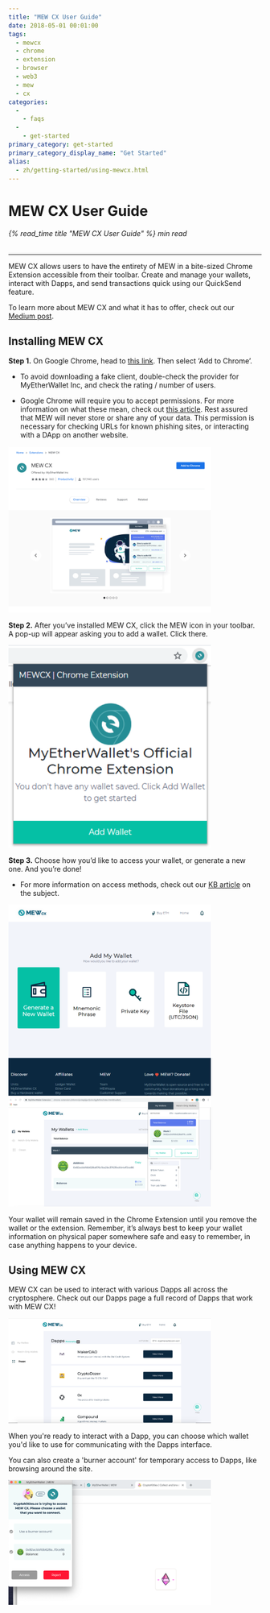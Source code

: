 ```yaml
---
title: "MEW CX User Guide"
date: 2018-05-01 00:01:00
tags:
  - mewcx
  - chrome
  - extension
  - browser
  - web3
  - mew
  - cx
categories:
  - 
    - faqs
  - 
    - get-started
primary_category: get-started
primary_category_display_name: "Get Started"
alias:
  - zh/getting-started/using-mewcx.html
---
```


# **MEW CX User Guide**

###### {% read_time title "MEW CX User Guide" %} min read

* * *

MEW CX allows users to have the entirety of MEW in a bite-sized Chrome Extension accessible from their toolbar. Create and manage your wallets, interact with Dapps, and send transactions quick using our QuickSend feature.

To learn more about MEW CX and what it has to offer, check out our [Medium post](https://medium.com/myetherwallet/mew-cx-the-web3-wallet-that-puts-the-user-in-full-control-90452755b4).

## **Installing MEW CX**

**Step 1.** On Google Chrome, head to [this link](https://chrome.google.com/webstore/detail/myetherwallet-extension/nlbmnnijcnlegkjjpcfjclmcfggfefdm?hl=en). Then select ‘Add to Chrome’.

-   To avoid downloading a fake client, double-check the provider for MyEtherWallet Inc, and check the rating / number of users.

-   Google Chrome will require you to accept permissions. For more information on what these mean, check out [this article](https://www.howtogeek.com/291095/why-do-chrome-extensions-need-all-your-data-on-the-websites-you-visit/). Rest assured that MEW will never store or share any of your data. This permission is necessary for checking URLs for known phishing sites, or interacting with a DApp on another website.

<img src="/images/posts/diving-deeper/MEWCX1.png" width="80%" />

**Step 2.** After you’ve installed MEW CX, click the MEW icon in your toolbar. A pop-up will appear asking you to add a wallet. Click there.

<img src="/images/posts/diving-deeper/MEWCX2.png" width="80%" />

**Step 3.** Choose how you’d like to access your wallet, or generate a new one. And you’re done!

-   For more information on access methods, check out our [KB article](/@@@@@@/getting-started/how-to-access-your-wallet/) on the subject.

<img src="/images/posts/diving-deeper/MEWCX3.png" width="80%" />

<img src="/images/posts/diving-deeper/MEWCX4.5.png" width="80%" />

Your wallet will remain saved in the Chrome Extension until you remove the wallet or the extension. Remember, it’s always best to keep your wallet information on physical paper somewhere safe and easy to remember, in case anything happens to your device.

## **Using MEW CX**

MEW CX can be used to interact with various Dapps all across the cryptosphere. Check out our Dapps page a full record of Dapps that work with MEW CX!

<img src="/images/posts/diving-deeper/MEWCX6.png" width="80%" />

When you're ready to interact with a Dapp, you can choose which wallet you'd like to use for communicating with the Dapps interface.

You can also create a 'burner account' for temporary access to Dapps, like browsing around the site.

<img src="/images/posts/diving-deeper/MEWCX7.png" width="80%" />
